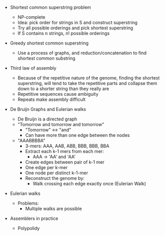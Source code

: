 - Shortest common superstring problem
  - NP-complete
  - Idea: pick order for strings in S and construct superstring
  - Try all possible orderings and pick shortest superstring
  -  If S contains n strings, n! possible orderings

- Greedy shortest common superstring
  - Use a process of graphs, and reduction/concatenation to find shortest common substring

- Third law of assembly
  - Because of the repetitive nature of the genome, finding the
    shortest superstring, will tend to take the repetitive parts
    and collapse them down to a shorter string than they really
    are
  - Repetitive sequences cause ambiguity
  - Repeats make assembly difficult

- De Bruijn Graphs and Eulerian walks
  - De Bruijn is a directed graph
  - "Tomorrow and tomorrow and tomorrow"
    - "Tomorrow" <-> "and"
    - Can have more than one edge between the nodes
  - "AAABBBBA"
    - 3-mers: AAA, AAB, ABB, BBB, BBB, BBA
    - Extract each k-1 mers from each mer:
      - AAA -> 'AA' and 'AA'
    - Create edges between pair of k-1 mer
    - One edge per k-mer
    - One node per distinct k-1-mer
    - Reconstruct the genome by:
      - Walk crossing each edge exactly once (Eulerian Walk)

- Eulerian walks
  - Problems:
    - Multiple walks are possible

- Assemblers in practice
  - Polypolidy 


